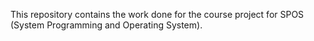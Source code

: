 This repository contains the work done for the course project for SPOS (System Programming and Operating System).
